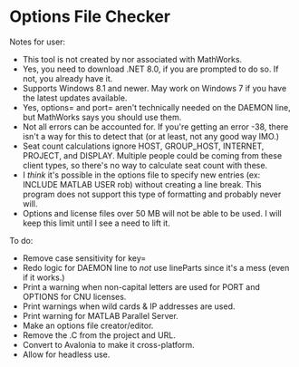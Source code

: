 # Options File Checker
Notes for user:
- This tool is not created by nor associated with MathWorks.
- Yes, you need to download .NET 8.0, if you are prompted to do so. If not, you already have it.
- Supports Windows 8.1 and newer. May work on Windows 7 if you have the latest updates available.
- Yes, options= and port= aren't technically needed on the DAEMON line, but MathWorks says you should use them.
- Not all errors can be accounted for. If you're getting an error -38, there isn't a way for this to detect that (or at least, not any good way IMO.)
- Seat count calculations ignore HOST, GROUP_HOST, INTERNET, PROJECT, and DISPLAY. Multiple people could be coming from these client types, so there's no way to calculate seat count with these.
- I _think_ it's possible in the options file to specify new entries (ex: INCLUDE MATLAB USER rob) without creating a line break. This program does not support this type of formatting and probably never will.
- Options and license files over 50 MB will not be able to be used. I will keep this limit until I see a need to lift it.

To do:
- Remove case sensitivity for key=
- Redo logic for DAEMON line to _not_ use lineParts since it's a mess (even if it works.)
- Print a warning when non-capital letters are used for PORT and OPTIONS for CNU licenses.
- Print warnings when wild cards & IP addresses are used.
- Print warning for MATLAB Parallel Server.
- Make an options file creator/editor.
- Remove the .C from the project and URL.
- Convert to Avalonia to make it cross-platform.
- Allow for headless use.